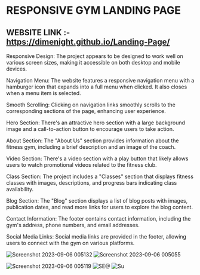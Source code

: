 # RESPONSIVE GYM LANDING PAGE

## WEBSITE LINK :- https://dimenight.github.io/Landing-Page/

Responsive Design: The project appears to be designed to work well on various screen sizes, making it accessible on both desktop and mobile devices.

Navigation Menu: The website features a responsive navigation menu with a hamburger icon that expands into a full menu when clicked. It also closes when a menu item is selected.

Smooth Scrolling: Clicking on navigation links smoothly scrolls to the corresponding sections of the page, enhancing user experience.

Hero Section: There's an attractive hero section with a large background image and a call-to-action button to encourage users to take action.

About Section: The "About Us" section provides information about the fitness gym, including a brief description and an image of the coach.

Video Section: There's a video section with a play button that likely allows users to watch promotional videos related to the fitness club.

Class Section: The project includes a "Classes" section that displays fitness classes with images, descriptions, and progress bars indicating class availability.

Blog Section: The "Blog" section displays a list of blog posts with images, publication dates, and read more links for users to explore the blog content.

Contact Information: The footer contains contact information, including the gym's address, phone numbers, and email addresses.

Social Media Links: Social media links are provided in the footer, allowing users to connect with the gym on various platforms.


![Screenshot 2023-09-06 005132](https://github.com/DimeNight/Landing-Page/assets/122911130/9dc351cc-946e-4239-92f6-8758f17484d6)
![Screenshot 2023-09-06 005055](https://github.com/DimeNight/Landing-Page/assets/122911130/c7ca27d3-2a44-409f-ae5b-c2fe2bbdc8ca)

![Screenshot 2023-09-06 005119](https://github.com/DimeNight/Landing-Page/assets/122911130/59f4018b-5ded-49c6-8f37-023395977534)
![SE@](https://github.com/DimeNight/Landing-Page/assets/122911130/a3cc7541-56a5-4abc-9ddc-b1467378c0a3)
![Su](https://github.com/DimeNight/Landing-Page/assets/122911130/e1b17f30-ff05-481c-8746-0c1672e08a98)


